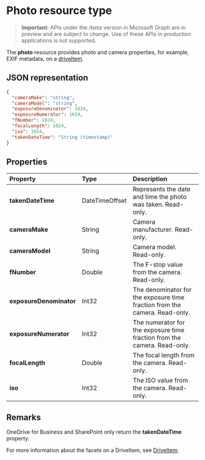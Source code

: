 # Photo resource type

> **Important**: APIs under the /beta version in Microsoft Graph are in preview and are subject to change. Use of these APIs in production applications is not supported.

The **photo** resource provides photo and camera properties, for example, EXIF metadata, on a [driveItem](driveitem.md).

## JSON representation

<!-- {
  "blockType": "resource",
  "optionalProperties": [  ],
  "@odata.type": "microsoft.graph.photo"
}-->
```json
{
  "cameraMake": "string",
  "cameraModel": "string",
  "exposureDenominator": 1024,
  "exposureNumerator": 1024,
  "fNumber": 1024,
  "focalLength": 1024,
  "iso": 1024,
  "takenDateTime": "String (timestamp)"
}
```

## Properties
| Property                | Type                      | Description                                                     |
|:------------------------|:--------------------------|:----------------------------------------------------------------|
| **takenDateTime**       | DateTimeOffset            | Represents the date and time the photo was taken. Read-only.               |
| **cameraMake**          | String                    | Camera manufacturer. Read-only.                                            |
| **cameraModel**         | String                    | Camera model. Read-only.                                                   |
| **fNumber**             | Double                    | The F-stop value from the camera. Read-only.                               |
| **exposureDenominator** | Int32                     | The denominator for the exposure time fraction from the camera. Read-only. |
| **exposureNumerator**   | Int32                     | The numerator for the exposure time fraction from the camera. Read-only.   |
| **focalLength**         | Double                    | The focal length from the camera. Read-only.                               |
| **iso**                 | Int32                     | The ISO value from the camera. Read-only.                                  |


## Remarks
OneDrive for Business and SharePoint only return the **takenDateTime** property.

For more information about the facets on a DriveItem, see [DriveItem](driveitem.md).

<!-- uuid: 8fcb5dbc-d5aa-4681-8e31-b001d5168d79
2015-10-25 14:57:30 UTC -->
<!-- {
  "type": "#page.annotation",
  "description": "photo resource",
  "keywords": "",
  "section": "documentation",
  "tocPath": ""
}-->
